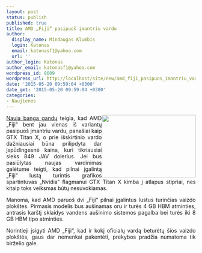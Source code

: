 ```yaml
---
layout: post
status: publish
published: true
title: AMD „Fiji“ pasipuoš įmantriu vardu
author:
  display_name: Mindaugas Klumbis
  login: Katonas
  email: katonasf1@yahoo.com
  url: ''
author_login: Katonas
author_email: katonasf1@yahoo.com
wordpress_id: 8609
wordpress_url: http://localhost/site/new/amd_fiji_pasipuos_imantriu_vardu/
date: '2015-05-20 09:59:04 +0300'
date_gmt: '2015-05-20 09:59:04 +0300'
categories:
- Naujienos
---
```

<p style="text-align: justify;">
	<a href="http://technews.lt/userfiles/32211.jpg"><img alt="" src="http://technews.lt/userfiles/32211.jpg" style="width: 250px; height: 167px; float: right;" /></a><u><a href="http://www.sweclockers.com/nyhet/20510-amd-radeon-fiji-blir-haloprodukt-for-lyxlirare-och-entusiaster">Nauja banga gandų</a></u> teigia, kad AMD &bdquo;Fiji&ldquo; bent jau vienas i&scaron; variantų pasipuo&scaron; įmantriu vardu, pana&scaron;iai kaip GTX Titan X, o prie i&scaron;skirtinio vardo dažniausiai būna prilipdyta dar įspūdingesnė kaina, kuri tikriausiai sieks 849 JAV dolerius. Jei bus pasiūlytas naujas vardinimas galėtume teigti, kad pilnai įgalintą &bdquo;Fiji&ldquo; lustą turintis grafikos spartintuvas &bdquo;Nvidia&ldquo; flagmanui GTX Titan X kimba į atlapus stipriai, nes kitaip toks veiksmas būtų nesuvokiamas.</p>
<p style="text-align: justify;">
	Manoma, kad AMD paruo&scaron; dvi &bdquo;Fiji&ldquo; pilnai įgalintus lustus turinčias vaizdo plok&scaron;tes. Pirmasis modelis bus au&scaron;inamas oru ir turės 4 GB HBM atminties, antrasis kar&scaron;tį sklaidys vandens au&scaron;inimo sistemos pagalba bei turės iki 8 GB HBM tipo atminties.</p>
<p style="text-align: justify;">
	Norintieji įsigyti AMD &bdquo;Fiji&ldquo;, kad ir kokį oficialų vardą beturėtų &scaron;ios vaizdo plok&scaron;tės, gaus dar nemenkai pakentėti, prekybos pradžia numatoma tik birželio gale.</p>
